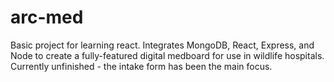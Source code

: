 # arc-med

Basic project for learning react. Integrates MongoDB, React, Express, and Node to create a fully-featured digital medboard for use in wildlife hospitals.
Currently unfinished - the intake form has been the main focus.
